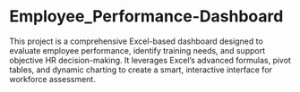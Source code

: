 # Employee_Performance-Dashboard
This project is a comprehensive Excel-based dashboard designed to evaluate employee performance, identify training needs, and support objective HR decision-making. It leverages Excel’s advanced formulas, pivot tables, and dynamic charting to create a smart, interactive interface for workforce assessment.
